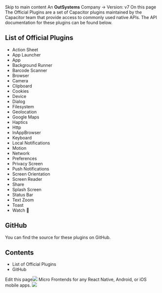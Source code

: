 Skip to main content
An **OutSystems** Company →
Version: v7
On this page
The Official Plugins are a set of Capacitor plugins maintained by the Capacitor team that provide access to commonly used native APIs.
The API documentation for these plugins can be found below.
## List of Official Plugins​
  * Action Sheet
  * App Launcher
  * App
  * Background Runner
  * Barcode Scanner
  * Browser
  * Camera
  * Clipboard
  * Cookies
  * Device
  * Dialog
  * Filesystem
  * Geolocation
  * Google Maps
  * Haptics
  * Http
  * InAppBrowser
  * Keyboard
  * Local Notifications
  * Motion
  * Network
  * Preferences
  * Privacy Screen
  * Push Notifications
  * Screen Orientation
  * Screen Reader
  * Share
  * Splash Screen
  * Status Bar
  * Text Zoom
  * Toast
  * Watch 🧪


## GitHub​
You can find the source for these plugins on GitHub.
## Contents
  * List of Official Plugins
  * GitHub


Edit this page![](https://images.prismic.io/ionicframeworkcom/d3d3f7a3-023b-4cdf-93af-84674f623818_portals+ad.png?auto=compress,format&rect=0,0,280,200&w=280&h=200)
Micro Frontends for any React Native, Android, or iOS mobile apps.
![](https://cdn.bizible.com/ipv?_biz_r=&_biz_h=802059049&_biz_u=ed6d98ad223740ddbf99774ce8c4ab02&_biz_l=https%3A%2F%2Fcapacitorjs.com%2Fdocs%2Fapis&_biz_t=1739811948491&_biz_i=Capacitor%20Documentation&_biz_n=75&rnd=65376&cdn_o=a&_biz_z=1739811948492)
